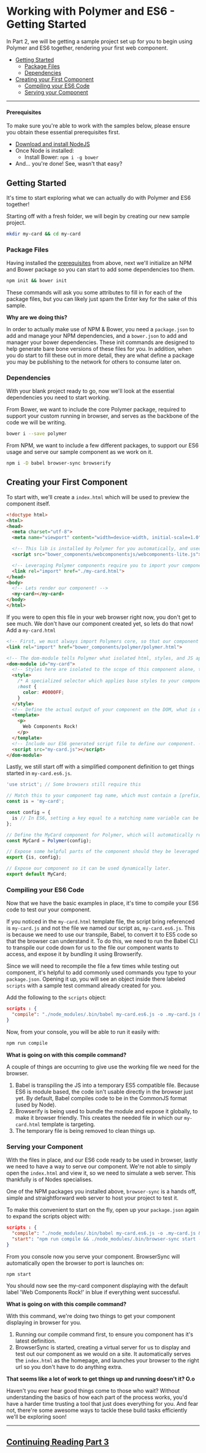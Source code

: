 # Working with Polymer and ES6 - Getting Started

In Part 2, we will be getting a sample project set up for you to begin using Polymer and ES6 together, rendering your
 first web component.

- [Getting Started](#getting-started)
  - [Package Files](#package-files)
  - [Dependencies](#dependencies)
- [Creating your First Component](#creating-your-first-component)
  - [Compiling your ES6 Code](#compiling-your-es6-code)
  - [Serving your Component](#serving-your-component)

---

#### Prerequisites

To make sure you're able to work with the samples below, please ensure you obtain these essential prerequisites first.

- [Download and install NodeJS](https://nodejs.org/download/)
- Once Node is installed:
  - Install Bower: ```npm i -g bower```
- And... you're done! See, wasn't that easy?

## Getting Started

It's time to start exploring what we can actually do with Polymer and ES6 together!

Starting off with a fresh folder, we will begin by creating our new sample project.

```bash
mkdir my-card && cd my-card
```

### Package Files

Having installed the [prerequisites](#prerequisites) from above, next we'll initialize an NPM and Bower package so you
can start to add some dependencies too them.

```bash
npm init && bower init
```

These commands will ask you some attributes to fill in for each of the package files, but you can likely just spam
the Enter key for the sake of this sample.

**Why are we doing this?**

In order to actually make use of NPM & Bower, you need a ```package.json``` to add and manage your NPM dependencies,
and a ```bower.json``` to add and manager your bower dependencies. These init commands are designed to help generate
bare bone versions of these files for you. In addition, when you do start to fill these out in more detail, they are
what define a package you may be publishing to the network for others to consume later on.

### Dependencies

With your blank project ready to go, now we'll look at the essential dependencies you need to start
working.

From Bower, we want to include the core Polymer package, required to support your custom running in browser, and
serves as the backbone of the code we will be writing.

```bash
bower i --save polymer
```

From NPM, we want to include a few different packages, to support our ES6 usage and serve our sample component as we
work on it.

```bash
npm i -D babel browser-sync browserify
```

## Creating your First Component

To start with, we'll create a ```index.html``` which will be used to preview the component itself.

```html
<!doctype html>
<html>
<head>
  <meta charset="utf-8">
  <meta name="viewport" content="width=device-width, initial-scale=1.0">

  <!-- This lib is installed by Polymer for you automatically, and used for browser polyfills. -->
  <script src="bower_components/webcomponentsjs/webcomponents-lite.js"></script>

  <!-- Leveraging Polymer components require you to import your components to make use of them. -->
  <link rel="import" href="./my-card.html">
</head>
<body>
  <!-- Lets render our component! -->
  <my-card></my-card>
</body>
</html>
```

If you were to open this file in your web browser right now, you don't get to see much. We don't have our component
created yet, so lets do that now! Add a ```my-card.html```

```html
<!-- First, we must always import Polymers core, so that our component will be definable. -->
<link rel="import" href="bower_components/polymer/polymer.html">

<!-- The dom-module tells Polymer what isolated html, styles, and JS applied to your given component. -->
<dom-module id="my-card">
  <!-- Styles here are isolated to the scope of this component alone, to help reduce global style cruft. -->
  <style>
    /* A specialized selector which applies base styles to your component. */
    :host {
      color: #0000FF;
    }
  </style>
  <!-- Define the actual output of your component on the DOM, what is displays or lets user interact with. -->
  <template>
    <p>
      Web Components Rock!
    </p>
  </template>
  <!-- Include our ES6 generated script file to define our component. -->
  <script src="my-card.js"></script>
</dom-module>
```

Lastly, we still start off with a simplified component definition to get things started in ```my-card.es6.js```.

```javascript
'use strict'; // Some browsers still require this

// Match this to your component tag name, which must contain a [prefix]-[name]
const is = 'my-card';

const config = {
  is // In ES6, setting a key equal to a matching name variable can be shorten
};

// Define the MyCard component for Polymer, which will automatically register it on the DOM for us after.
const MyCard = Polymer(config);

// Expose some helpful parts of the component should they be leveraged by other components.
export {is, config};

// Expose our component so it can be used dynamically later.
export default MyCard;
```

### Compiling your ES6 Code

Now that we have the basic examples in place, it's time to compile your ES6 code to test our your component.

If you noticed in the ```my-card.html``` template file, the script bring referenced is ```my-card.js``` and not
the file we named our script as, ```my-card.es6.js```. This is because we need to use our transpile, Babel, to
convert it to ES5 code so that the browser can understand it. To do this, we need to run the Babel CLI to transpile
our code down for us to the file our component wants to access, and expose it by bundling it using Browserify.

Since we will need to recompile the file a few times while testing out component, it's helpful to add commonly used
commands you type to your ```package.json```. Opening it up, you will see an object inside there labeled
```scripts``` with a sample test command already created for you.

Add the following to the ```scripts``` object:

```json
scripts : {
  "compile": "./node_modules/.bin/babel my-card.es6.js -o .my-card.js && ./node_modules/.bin/browserify .my-card.js -o my-card.js && rm .my-card.js"
}
```

Now, from your console, you will be able to run it easily with:

```bash
npm run compile
```

**What is going on with this compile command?**

A couple of things are occurring to give use the working file we need for the browser.

1. Babel is transpiling the JS into a temporary ES5 compatible file. Because ES6 is module based, the code isn't
usable directly in the browser just yet. By default, Babel compiles code to be in the CommonJS format (used by Node).
2. Browserify is being used to bundle the module and expose it globally, to make it browser friendly. This creates
the needed file in which our ```my-card.html``` template is targeting.
3. The temporary file is being removed to clean things up.

### Serving your Component

With the files in place, and our ES6 code ready to be used in browser, lastly we need to have a way to serve our
component. We're not able to simply open the ```index.html``` and view it, so we need to simulate a web server. This
thankfully is of Nodes specialises.

One of the NPM packages you installed above, ```browser-sync``` is a hands off, simple and
straightforward web server to host your project to test it.

To make this convenient to start on the fly, open up your ```package.json``` again to expand the scripts object with:

```json
scripts : {
  "compile": "./node_modules/.bin/babel my-card.es6.js -o .my-card.js && ./node_modules/.bin/browserify .my-card.js -o my-card.js && rm .my-card.js",
  "start": "npm run compile && ./node_modules/.bin/browser-sync start --server --files 'index.html'"
}
```

From you console now you serve your component. BrowserSync will automatically open the browser to port is launches on:

```bash
npm start
```

You should now see the my-card component displaying with the default label 'Web Components Rock!' in blue if
everything went successful.

**What is going on with this compile command?**

With this command, we're doing two things to get your component displaying in browser for you.

1. Running our compile command first, to ensure you component has it's latest definition.
2. BrowserSync is started, creating a virtual server for us to display and test out our component as we would on a
site. It automatically serves the ```index.html``` as the homepage, and launches your browser to the right url so you
 don't have to do anything extra.

**That seems like a lot of work to get things up and running doesn't it? O.o**

Haven't you ever hear good things come to those who wait? Without understanding the basics of how each part of the
process works, you'd have a harder time trusting a tool that just does everything for you. And fear not, there're
some awesome ways to tackle these build tasks efficiently we'll be exploring soon!

---

## [Continuing Reading Part 3](https://github.com/hence-io/hence-component-framework/tree/master/blogs/working-with-polymer-and-es6/3-exporing-components)
